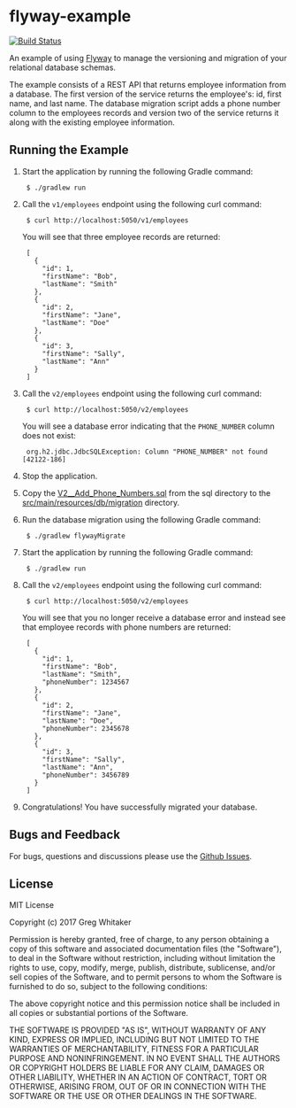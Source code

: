 # flyway-example
[![Build Status](https://travis-ci.org/gregwhitaker/flyway-example.svg?branch=master)](https://travis-ci.org/gregwhitaker/flyway-example)

An example of using [Flyway](https://flywaydb.org/) to manage the versioning and migration of your relational database
schemas.

The example consists of a REST API that returns employee information from a database. The first version of the service
returns the employee's: id, first name, and last name. The database migration script adds a phone number column to the 
employees records and version two of the service returns it along with the existing employee information.

## Running the Example
1. Start the application by running the following Gradle command:

        $ ./gradlew run

2. Call the `v1/employees` endpoint using the following curl command:

        $ curl http://localhost:5050/v1/employees
        
    You will see that three employee records are returned:
    
        [
          {
            "id": 1,
            "firstName": "Bob",
            "lastName": "Smith"
          },
          {
            "id": 2,
            "firstName": "Jane",
            "lastName": "Doe"
          },
          {
            "id": 3,
            "firstName": "Sally",
            "lastName": "Ann"
          }
        ]

3. Call the `v2/employees` endpoint using the following curl command:

        $ curl http://localhost:5050/v2/employees
        
    You will see a database error indicating that the `PHONE_NUMBER` column does not exist:
    
        org.h2.jdbc.JdbcSQLException: Column "PHONE_NUMBER" not found [42122-186]

4. Stop the application.

5. Copy the [V2__Add_Phone_Numbers.sql](sql/V2__Add_Phone_Numbers.sql) from the sql directory to the [src/main/resources/db/migration](src/main/resources/db/migration) directory.

6. Run the database migration using the following Gradle command:

        $ ./gradlew flywayMigrate

7. Start the application by running the following Gradle command:
   
        $ ./gradlew run

8. Call the `v2/employees` endpoint using the following curl command:

        $ curl http://localhost:5050/v2/employees
        
    You will see that you no longer receive a database error and instead see that employee records with phone numbers are returned:
    
        [
          {
            "id": 1,
            "firstName": "Bob",
            "lastName": "Smith",
            "phoneNumber": 1234567
          },
          {
            "id": 2,
            "firstName": "Jane",
            "lastName": "Doe",
            "phoneNumber": 2345678
          },
          {
            "id": 3,
            "firstName": "Sally",
            "lastName": "Ann",
            "phoneNumber": 3456789
          }
        ]

9. Congratulations! You have successfully migrated your database.
   
## Bugs and Feedback
For bugs, questions and discussions please use the [Github Issues](https://github.com/gregwhitaker/flyway-example/issues).

## License

MIT License

Copyright (c) 2017 Greg Whitaker

Permission is hereby granted, free of charge, to any person obtaining a copy
of this software and associated documentation files (the "Software"), to deal
in the Software without restriction, including without limitation the rights
to use, copy, modify, merge, publish, distribute, sublicense, and/or sell
copies of the Software, and to permit persons to whom the Software is
furnished to do so, subject to the following conditions:

The above copyright notice and this permission notice shall be included in all
copies or substantial portions of the Software.

THE SOFTWARE IS PROVIDED "AS IS", WITHOUT WARRANTY OF ANY KIND, EXPRESS OR
IMPLIED, INCLUDING BUT NOT LIMITED TO THE WARRANTIES OF MERCHANTABILITY,
FITNESS FOR A PARTICULAR PURPOSE AND NONINFRINGEMENT. IN NO EVENT SHALL THE
AUTHORS OR COPYRIGHT HOLDERS BE LIABLE FOR ANY CLAIM, DAMAGES OR OTHER
LIABILITY, WHETHER IN AN ACTION OF CONTRACT, TORT OR OTHERWISE, ARISING FROM,
OUT OF OR IN CONNECTION WITH THE SOFTWARE OR THE USE OR OTHER DEALINGS IN THE
SOFTWARE.